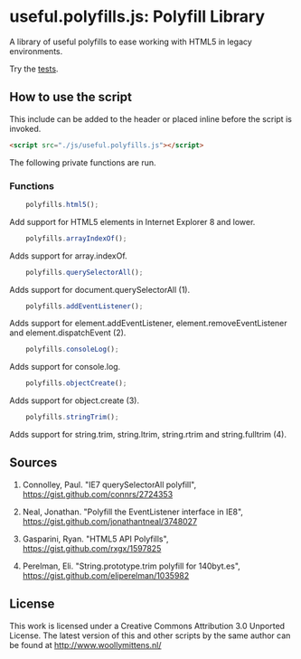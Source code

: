 # useful.polyfills.js: Polyfill Library

A library of useful polyfills to ease working with HTML5 in legacy environments.

Try the <a href="http://www.woollymittens.nl/useful/default.php?url=_useful">tests</a>.

## How to use the script

This include can be added to the header or placed inline before the script is invoked.

```html
<script src="./js/useful.polyfills.js"></script>
```

The following private functions are run.

### Functions

```javascript
	polyfills.html5();
```

Add support for HTML5 elements in Internet Explorer 8 and lower.

```javascript
	polyfills.arrayIndexOf();
```

Adds support for array.indexOf.

```javascript
	polyfills.querySelectorAll();
```

Adds support for document.querySelectorAll (1).

```javascript
	polyfills.addEventListener();
```

Adds support for element.addEventListener, element.removeEventListener and element.dispatchEvent (2).

```javascript
	polyfills.consoleLog();
```

Adds support for console.log.

```javascript
	polyfills.objectCreate();
```

Adds support for object.create (3).

```javascript
	polyfills.stringTrim();
```

Adds support for string.trim, string.ltrim, string.rtrim and string.fulltrim (4).

## Sources

1. Connolley, Paul. "IE7 querySelectorAll polyfill", https://gist.github.com/connrs/2724353

2. Neal, Jonathan. "Polyfill the EventListener interface in IE8", https://gist.github.com/jonathantneal/3748027

3. Gasparini, Ryan. "HTML5 API Polyfills", https://gist.github.com/rxgx/1597825

4. Perelman, Eli. "String.prototype.trim polyfill for 140byt.es", https://gist.github.com/eliperelman/1035982

## License
This work is licensed under a Creative Commons Attribution 3.0 Unported License. The latest version of this and other scripts by the same author can be found at http://www.woollymittens.nl/
